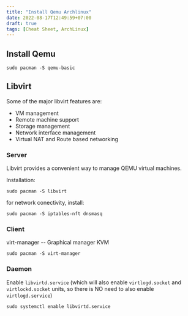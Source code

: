 ```yaml
---
title: "Install Qemu Archlinux"
date: 2022-08-17T12:49:59+07:00
draft: true
tags: [Cheat Sheet, ArchLinux]
---
```


## Install Qemu
```
sudo pacman -S qemu-basic
```

## Libvirt

Some of the major libvirt features are: 

- VM management
- Remote machine support
- Storage management
- Network interface management
- Virtual NAT and Route based networking

### Server

Libvirt provides a convenient way to manage QEMU virtual machines.

Installation:

```
sudo pacman -S libvirt
```

for network conectivity, install:

```
sudo pacman -S iptables-nft dnsmasq
```

### Client

virt-manager -- Graphical manager KVM

```
sudo pacman -S virt-manager
```

### Daemon

Enable `libvirtd.service` (which will also enable `virtlogd.socket` and `virtlockd.socket` units, so there is NO need to also enable `virtlogd.service`)

```
sudo systemctl enable libvirtd.service
```
